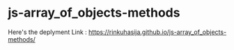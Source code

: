 # js-array_of_objects-methods

Here's the deplyment Link : https://rinkuhasija.github.io/js-array_of_objects-methods/
